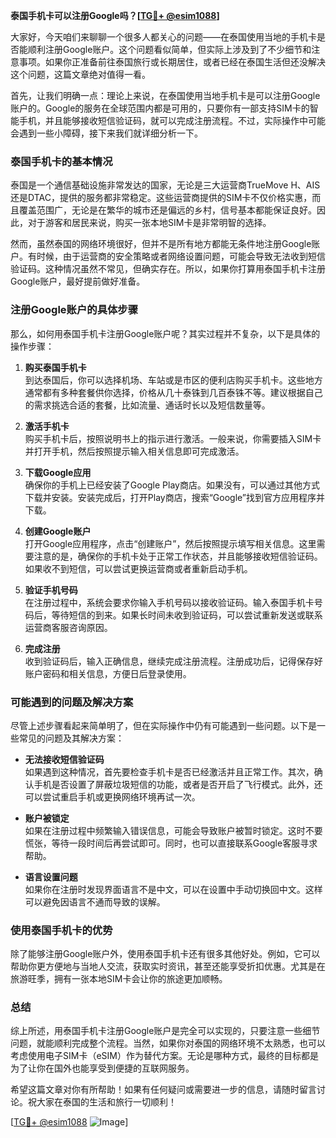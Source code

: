 **泰国手机卡可以注册Google吗？[[TG💪+ @esim1088](https://t.me/s/esim1088)]**

大家好，今天咱们来聊聊一个很多人都关心的问题——在泰国使用当地的手机卡是否能顺利注册Google账户。这个问题看似简单，但实际上涉及到了不少细节和注意事项。如果你正准备前往泰国旅行或长期居住，或者已经在泰国生活但还没解决这个问题，这篇文章绝对值得一看。

首先，让我们明确一点：理论上来说，在泰国使用当地手机卡是可以注册Google账户的。Google的服务在全球范围内都是可用的，只要你有一部支持SIM卡的智能手机，并且能够接收短信验证码，就可以完成注册流程。不过，实际操作中可能会遇到一些小障碍，接下来我们就详细分析一下。

### 泰国手机卡的基本情况

泰国是一个通信基础设施非常发达的国家，无论是三大运营商TrueMove H、AIS还是DTAC，提供的服务都非常稳定。这些运营商提供的SIM卡不仅价格实惠，而且覆盖范围广，无论是在繁华的城市还是偏远的乡村，信号基本都能保证良好。因此，对于游客和居民来说，购买一张本地SIM卡是非常明智的选择。

然而，虽然泰国的网络环境很好，但并不是所有地方都能无条件地注册Google账户。有时候，由于运营商的安全策略或者网络设置问题，可能会导致无法收到短信验证码。这种情况虽然不常见，但确实存在。所以，如果你打算用泰国手机卡注册Google账户，最好提前做好准备。

### 注册Google账户的具体步骤

那么，如何用泰国手机卡注册Google账户呢？其实过程并不复杂，以下是具体的操作步骤：

1. **购买泰国手机卡**  
   到达泰国后，你可以选择机场、车站或是市区的便利店购买手机卡。这些地方通常都有多种套餐供你选择，价格从几十泰铢到几百泰铢不等。建议根据自己的需求挑选合适的套餐，比如流量、通话时长以及短信数量等。

2. **激活手机卡**  
   购买手机卡后，按照说明书上的指示进行激活。一般来说，你需要插入SIM卡并打开手机，然后按照提示输入相关信息即可完成激活。

3. **下载Google应用**  
   确保你的手机上已经安装了Google Play商店。如果没有，可以通过其他方式下载并安装。安装完成后，打开Play商店，搜索“Google”找到官方应用程序并下载。

4. **创建Google账户**  
   打开Google应用程序，点击“创建账户”，然后按照提示填写相关信息。这里需要注意的是，确保你的手机卡处于正常工作状态，并且能够接收短信验证码。如果收不到短信，可以尝试更换运营商或者重新启动手机。

5. **验证手机号码**  
   在注册过程中，系统会要求你输入手机号码以接收验证码。输入泰国手机卡号码后，等待短信的到来。如果长时间未收到验证码，可以尝试重新发送或联系运营商客服咨询原因。

6. **完成注册**  
   收到验证码后，输入正确信息，继续完成注册流程。注册成功后，记得保存好账户密码和相关信息，方便日后登录使用。

### 可能遇到的问题及解决方案

尽管上述步骤看起来简单明了，但在实际操作中仍有可能遇到一些问题。以下是一些常见的问题及其解决方案：

- **无法接收短信验证码**  
  如果遇到这种情况，首先要检查手机卡是否已经激活并且正常工作。其次，确认手机是否设置了屏蔽垃圾短信的功能，或者是否开启了飞行模式。此外，还可以尝试重启手机或更换网络环境再试一次。

- **账户被锁定**  
  如果在注册过程中频繁输入错误信息，可能会导致账户被暂时锁定。这时不要慌张，等待一段时间后再尝试即可。同时，也可以直接联系Google客服寻求帮助。

- **语言设置问题**  
  如果你在注册时发现界面语言不是中文，可以在设置中手动切换回中文。这样可以避免因语言不通而导致的误解。

### 使用泰国手机卡的优势

除了能够注册Google账户外，使用泰国手机卡还有很多其他好处。例如，它可以帮助你更方便地与当地人交流，获取实时资讯，甚至还能享受折扣优惠。尤其是在旅游旺季，拥有一张本地SIM卡会让你的旅途更加顺畅。

### 总结

综上所述，用泰国手机卡注册Google账户是完全可以实现的，只要注意一些细节问题，就能顺利完成整个流程。当然，如果你对泰国的网络环境不太熟悉，也可以考虑使用电子SIM卡（eSIM）作为替代方案。无论是哪种方式，最终的目标都是为了让你在国外也能享受到便捷的互联网服务。

希望这篇文章对你有所帮助！如果有任何疑问或需要进一步的信息，请随时留言讨论。祝大家在泰国的生活和旅行一切顺利！

[[TG💪+ @esim1088](https://t.me/s/esim1088) ![Image](https://i.postimg.cc/4NQfJmqS/Snipaste-2025-05-13-00-14-12.png)]